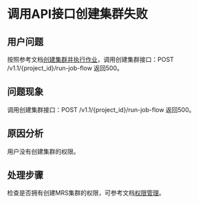 # 调用API接口创建集群失败<a name="ZH-CN_TOPIC_0177246809"></a>

## 用户问题<a name="section18305143583116"></a>

按照参考文档[创建集群并执行作业](https://support.huaweicloud.com/api-mrs/mrs_02_0028.html)，调用创建集群接口：POST /v1.1/\{project\_id\}/run-job-flow 返回500。

## 问题现象<a name="section117424454313"></a>

调用创建集群接口：POST /v1.1/\{project\_id\}/run-job-flow 返回500。

## 原因分析<a name="section1237061220324"></a>

用户没有创建集群的权限。

## 处理步骤<a name="section7778103963815"></a>

检查是否拥有创建MRS集群的权限，可参考文档[权限管理](https://support.huaweicloud.com/productdesc-mrs/mrs_08_0033.html)。

